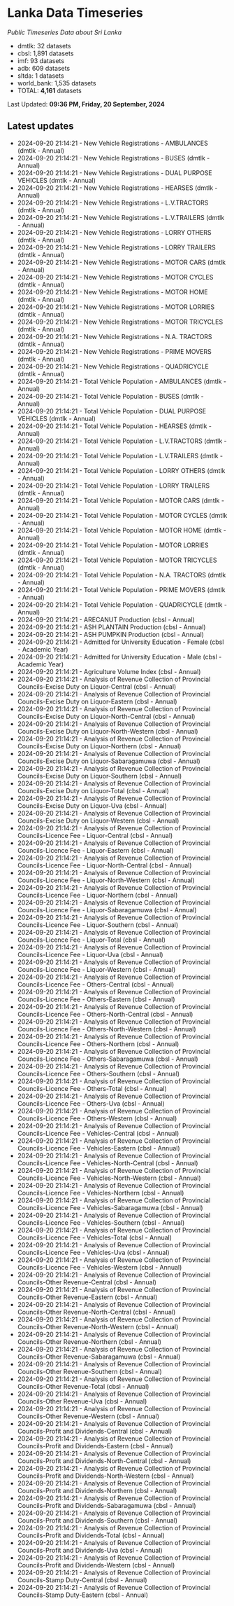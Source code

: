 # Lanka Data Timeseries
*Public Timeseries Data about Sri Lanka*

* dmtlk: 32 datasets
* cbsl: 1,891 datasets
* imf: 93 datasets
* adb: 609 datasets
* sltda: 1 datasets
* world_bank: 1,535 datasets
* TOTAL: **4,161** datasets

Last Updated: **09:36 PM, Friday, 20 September, 2024**

## Latest updates

* 2024-09-20 21:14:21 - New Vehicle Registrations - AMBULANCES (dmtlk - Annual)
* 2024-09-20 21:14:21 - New Vehicle Registrations - BUSES (dmtlk - Annual)
* 2024-09-20 21:14:21 - New Vehicle Registrations - DUAL PURPOSE VEHICLES (dmtlk - Annual)
* 2024-09-20 21:14:21 - New Vehicle Registrations - HEARSES (dmtlk - Annual)
* 2024-09-20 21:14:21 - New Vehicle Registrations - L.V.TRACTORS (dmtlk - Annual)
* 2024-09-20 21:14:21 - New Vehicle Registrations - L.V.TRAILERS (dmtlk - Annual)
* 2024-09-20 21:14:21 - New Vehicle Registrations - LORRY OTHERS (dmtlk - Annual)
* 2024-09-20 21:14:21 - New Vehicle Registrations - LORRY TRAILERS (dmtlk - Annual)
* 2024-09-20 21:14:21 - New Vehicle Registrations - MOTOR CARS (dmtlk - Annual)
* 2024-09-20 21:14:21 - New Vehicle Registrations - MOTOR CYCLES (dmtlk - Annual)
* 2024-09-20 21:14:21 - New Vehicle Registrations - MOTOR HOME (dmtlk - Annual)
* 2024-09-20 21:14:21 - New Vehicle Registrations - MOTOR LORRIES (dmtlk - Annual)
* 2024-09-20 21:14:21 - New Vehicle Registrations - MOTOR TRICYCLES (dmtlk - Annual)
* 2024-09-20 21:14:21 - New Vehicle Registrations - N.A. TRACTORS (dmtlk - Annual)
* 2024-09-20 21:14:21 - New Vehicle Registrations - PRIME MOVERS (dmtlk - Annual)
* 2024-09-20 21:14:21 - New Vehicle Registrations - QUADRICYCLE (dmtlk - Annual)
* 2024-09-20 21:14:21 - Total Vehicle Population - AMBULANCES (dmtlk - Annual)
* 2024-09-20 21:14:21 - Total Vehicle Population - BUSES (dmtlk - Annual)
* 2024-09-20 21:14:21 - Total Vehicle Population - DUAL PURPOSE VEHICLES (dmtlk - Annual)
* 2024-09-20 21:14:21 - Total Vehicle Population - HEARSES (dmtlk - Annual)
* 2024-09-20 21:14:21 - Total Vehicle Population - L.V.TRACTORS (dmtlk - Annual)
* 2024-09-20 21:14:21 - Total Vehicle Population - L.V.TRAILERS (dmtlk - Annual)
* 2024-09-20 21:14:21 - Total Vehicle Population - LORRY OTHERS (dmtlk - Annual)
* 2024-09-20 21:14:21 - Total Vehicle Population - LORRY TRAILERS (dmtlk - Annual)
* 2024-09-20 21:14:21 - Total Vehicle Population - MOTOR CARS (dmtlk - Annual)
* 2024-09-20 21:14:21 - Total Vehicle Population - MOTOR CYCLES (dmtlk - Annual)
* 2024-09-20 21:14:21 - Total Vehicle Population - MOTOR HOME (dmtlk - Annual)
* 2024-09-20 21:14:21 - Total Vehicle Population - MOTOR LORRIES (dmtlk - Annual)
* 2024-09-20 21:14:21 - Total Vehicle Population - MOTOR TRICYCLES (dmtlk - Annual)
* 2024-09-20 21:14:21 - Total Vehicle Population - N.A. TRACTORS (dmtlk - Annual)
* 2024-09-20 21:14:21 - Total Vehicle Population - PRIME MOVERS (dmtlk - Annual)
* 2024-09-20 21:14:21 - Total Vehicle Population - QUADRICYCLE (dmtlk - Annual)
* 2024-09-20 21:14:21 - ARECANUT Production (cbsl - Annual)
* 2024-09-20 21:14:21 - ASH PLANTAIN Production (cbsl - Annual)
* 2024-09-20 21:14:21 - ASH PUMPKIN Production (cbsl - Annual)
* 2024-09-20 21:14:21 - Admitted for University Education - Female (cbsl - Academic Year)
* 2024-09-20 21:14:21 - Admitted for University Education - Male (cbsl - Academic Year)
* 2024-09-20 21:14:21 - Agriculture Volume Index (cbsl - Annual)
* 2024-09-20 21:14:21 - Analysis of Revenue Collection of Provincial Councils-Excise Duty on Liquor-Central (cbsl - Annual)
* 2024-09-20 21:14:21 - Analysis of Revenue Collection of Provincial Councils-Excise Duty on Liquor-Eastern (cbsl - Annual)
* 2024-09-20 21:14:21 - Analysis of Revenue Collection of Provincial Councils-Excise Duty on Liquor-North-Central (cbsl - Annual)
* 2024-09-20 21:14:21 - Analysis of Revenue Collection of Provincial Councils-Excise Duty on Liquor-North-Western (cbsl - Annual)
* 2024-09-20 21:14:21 - Analysis of Revenue Collection of Provincial Councils-Excise Duty on Liquor-Northern (cbsl - Annual)
* 2024-09-20 21:14:21 - Analysis of Revenue Collection of Provincial Councils-Excise Duty on Liquor-Sabaragamuwa (cbsl - Annual)
* 2024-09-20 21:14:21 - Analysis of Revenue Collection of Provincial Councils-Excise Duty on Liquor-Southern (cbsl - Annual)
* 2024-09-20 21:14:21 - Analysis of Revenue Collection of Provincial Councils-Excise Duty on Liquor-Total (cbsl - Annual)
* 2024-09-20 21:14:21 - Analysis of Revenue Collection of Provincial Councils-Excise Duty on Liquor-Uva (cbsl - Annual)
* 2024-09-20 21:14:21 - Analysis of Revenue Collection of Provincial Councils-Excise Duty on Liquor-Western (cbsl - Annual)
* 2024-09-20 21:14:21 - Analysis of Revenue Collection of Provincial Councils-Licence Fee - Liquor-Central (cbsl - Annual)
* 2024-09-20 21:14:21 - Analysis of Revenue Collection of Provincial Councils-Licence Fee - Liquor-Eastern (cbsl - Annual)
* 2024-09-20 21:14:21 - Analysis of Revenue Collection of Provincial Councils-Licence Fee - Liquor-North-Central (cbsl - Annual)
* 2024-09-20 21:14:21 - Analysis of Revenue Collection of Provincial Councils-Licence Fee - Liquor-North-Western (cbsl - Annual)
* 2024-09-20 21:14:21 - Analysis of Revenue Collection of Provincial Councils-Licence Fee - Liquor-Northern (cbsl - Annual)
* 2024-09-20 21:14:21 - Analysis of Revenue Collection of Provincial Councils-Licence Fee - Liquor-Sabaragamuwa (cbsl - Annual)
* 2024-09-20 21:14:21 - Analysis of Revenue Collection of Provincial Councils-Licence Fee - Liquor-Southern (cbsl - Annual)
* 2024-09-20 21:14:21 - Analysis of Revenue Collection of Provincial Councils-Licence Fee - Liquor-Total (cbsl - Annual)
* 2024-09-20 21:14:21 - Analysis of Revenue Collection of Provincial Councils-Licence Fee - Liquor-Uva (cbsl - Annual)
* 2024-09-20 21:14:21 - Analysis of Revenue Collection of Provincial Councils-Licence Fee - Liquor-Western (cbsl - Annual)
* 2024-09-20 21:14:21 - Analysis of Revenue Collection of Provincial Councils-Licence Fee - Others-Central (cbsl - Annual)
* 2024-09-20 21:14:21 - Analysis of Revenue Collection of Provincial Councils-Licence Fee - Others-Eastern (cbsl - Annual)
* 2024-09-20 21:14:21 - Analysis of Revenue Collection of Provincial Councils-Licence Fee - Others-North-Central (cbsl - Annual)
* 2024-09-20 21:14:21 - Analysis of Revenue Collection of Provincial Councils-Licence Fee - Others-North-Western (cbsl - Annual)
* 2024-09-20 21:14:21 - Analysis of Revenue Collection of Provincial Councils-Licence Fee - Others-Northern (cbsl - Annual)
* 2024-09-20 21:14:21 - Analysis of Revenue Collection of Provincial Councils-Licence Fee - Others-Sabaragamuwa (cbsl - Annual)
* 2024-09-20 21:14:21 - Analysis of Revenue Collection of Provincial Councils-Licence Fee - Others-Southern (cbsl - Annual)
* 2024-09-20 21:14:21 - Analysis of Revenue Collection of Provincial Councils-Licence Fee - Others-Total (cbsl - Annual)
* 2024-09-20 21:14:21 - Analysis of Revenue Collection of Provincial Councils-Licence Fee - Others-Uva (cbsl - Annual)
* 2024-09-20 21:14:21 - Analysis of Revenue Collection of Provincial Councils-Licence Fee - Others-Western (cbsl - Annual)
* 2024-09-20 21:14:21 - Analysis of Revenue Collection of Provincial Councils-Licence Fee - Vehicles-Central (cbsl - Annual)
* 2024-09-20 21:14:21 - Analysis of Revenue Collection of Provincial Councils-Licence Fee - Vehicles-Eastern (cbsl - Annual)
* 2024-09-20 21:14:21 - Analysis of Revenue Collection of Provincial Councils-Licence Fee - Vehicles-North-Central (cbsl - Annual)
* 2024-09-20 21:14:21 - Analysis of Revenue Collection of Provincial Councils-Licence Fee - Vehicles-North-Western (cbsl - Annual)
* 2024-09-20 21:14:21 - Analysis of Revenue Collection of Provincial Councils-Licence Fee - Vehicles-Northern (cbsl - Annual)
* 2024-09-20 21:14:21 - Analysis of Revenue Collection of Provincial Councils-Licence Fee - Vehicles-Sabaragamuwa (cbsl - Annual)
* 2024-09-20 21:14:21 - Analysis of Revenue Collection of Provincial Councils-Licence Fee - Vehicles-Southern (cbsl - Annual)
* 2024-09-20 21:14:21 - Analysis of Revenue Collection of Provincial Councils-Licence Fee - Vehicles-Total (cbsl - Annual)
* 2024-09-20 21:14:21 - Analysis of Revenue Collection of Provincial Councils-Licence Fee - Vehicles-Uva (cbsl - Annual)
* 2024-09-20 21:14:21 - Analysis of Revenue Collection of Provincial Councils-Licence Fee - Vehicles-Western (cbsl - Annual)
* 2024-09-20 21:14:21 - Analysis of Revenue Collection of Provincial Councils-Other Revenue-Central (cbsl - Annual)
* 2024-09-20 21:14:21 - Analysis of Revenue Collection of Provincial Councils-Other Revenue-Eastern (cbsl - Annual)
* 2024-09-20 21:14:21 - Analysis of Revenue Collection of Provincial Councils-Other Revenue-North-Central (cbsl - Annual)
* 2024-09-20 21:14:21 - Analysis of Revenue Collection of Provincial Councils-Other Revenue-North-Western (cbsl - Annual)
* 2024-09-20 21:14:21 - Analysis of Revenue Collection of Provincial Councils-Other Revenue-Northern (cbsl - Annual)
* 2024-09-20 21:14:21 - Analysis of Revenue Collection of Provincial Councils-Other Revenue-Sabaragamuwa (cbsl - Annual)
* 2024-09-20 21:14:21 - Analysis of Revenue Collection of Provincial Councils-Other Revenue-Southern (cbsl - Annual)
* 2024-09-20 21:14:21 - Analysis of Revenue Collection of Provincial Councils-Other Revenue-Total (cbsl - Annual)
* 2024-09-20 21:14:21 - Analysis of Revenue Collection of Provincial Councils-Other Revenue-Uva (cbsl - Annual)
* 2024-09-20 21:14:21 - Analysis of Revenue Collection of Provincial Councils-Other Revenue-Western (cbsl - Annual)
* 2024-09-20 21:14:21 - Analysis of Revenue Collection of Provincial Councils-Profit and Dividends-Central (cbsl - Annual)
* 2024-09-20 21:14:21 - Analysis of Revenue Collection of Provincial Councils-Profit and Dividends-Eastern (cbsl - Annual)
* 2024-09-20 21:14:21 - Analysis of Revenue Collection of Provincial Councils-Profit and Dividends-North-Central (cbsl - Annual)
* 2024-09-20 21:14:21 - Analysis of Revenue Collection of Provincial Councils-Profit and Dividends-North-Western (cbsl - Annual)
* 2024-09-20 21:14:21 - Analysis of Revenue Collection of Provincial Councils-Profit and Dividends-Northern (cbsl - Annual)
* 2024-09-20 21:14:21 - Analysis of Revenue Collection of Provincial Councils-Profit and Dividends-Sabaragamuwa (cbsl - Annual)
* 2024-09-20 21:14:21 - Analysis of Revenue Collection of Provincial Councils-Profit and Dividends-Southern (cbsl - Annual)
* 2024-09-20 21:14:21 - Analysis of Revenue Collection of Provincial Councils-Profit and Dividends-Total (cbsl - Annual)
* 2024-09-20 21:14:21 - Analysis of Revenue Collection of Provincial Councils-Profit and Dividends-Uva (cbsl - Annual)
* 2024-09-20 21:14:21 - Analysis of Revenue Collection of Provincial Councils-Profit and Dividends-Western (cbsl - Annual)
* 2024-09-20 21:14:21 - Analysis of Revenue Collection of Provincial Councils-Stamp Duty-Central (cbsl - Annual)
* 2024-09-20 21:14:21 - Analysis of Revenue Collection of Provincial Councils-Stamp Duty-Eastern (cbsl - Annual)